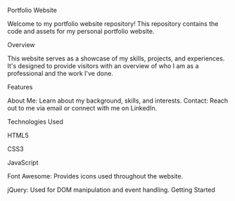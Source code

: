 Portfolio Website

Welcome to my portfolio website repository! This repository contains the code and assets for my personal portfolio website.

Overview

This website serves as a showcase of my skills, projects, and experiences. It's designed to provide visitors with an overview of who I am as a professional and the work I've done.

Features

About Me: Learn about my background, skills, and interests.
Contact: Reach out to me via email or connect with me on LinkedIn.

Technologies Used

HTML5

CSS3

JavaScript

Font Awesome: Provides icons used throughout the website.

jQuery: Used for DOM manipulation and event handling.
Getting Started





